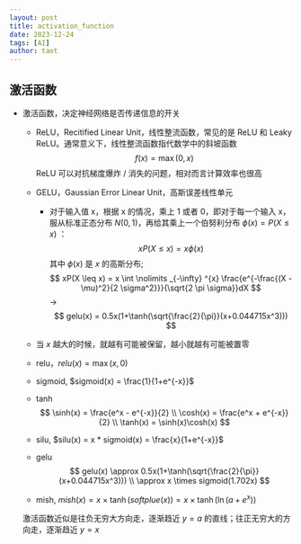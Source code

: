 ```yaml
---
layout: post
title: activation_function
date: 2023-12-24
tags: [AI]
author: taot
---
```


## 激活函数

* 激活函数，决定神经网络是否传递信息的开关

    * ReLU，Recitified Linear Unit，线性整流函数，常见的是 ReLU 和 Leaky ReLU。通常意义下，线性整流函数指代数学中的斜坡函数
        $$
        f(x) = \max (0, x)
        $$
        ReLU  可以对抗梯度爆炸 / 消失的问题，相对而言计算效率也很高

    * GELU，Gaussian Error Linear Unit，高斯误差线性单元

        * 对于输入值 x，根据 x 的情况，乘上 1  或者 0，即对于每一个输入 x，服从标准正态分布 $N(0, 1)$，再给其乘上一个伯努利分布 $\phi(x) = P(X \leq x)$ ：
            $$
            xP(X \leq x) = x \phi(x)
            $$
            其中 $\phi(x)$ 是 $x$ 的高斯分布;
            $$
            xP(X \leq x) = x \int \nolimits _{-\infty} ^{x} \frac{e^{-\frac{(X - \mu)^2}{2 \sigma^2}}}{\sqrt{2 \pi \sigma}}dX
            $$
            $\rightarrow$ 
            $$
            gelu(x) = 0.5x(1+\tanh(\sqrt{\frac{2}{\pi}}(x+0.044715x^3)))
            $$

    * 当 $x$ 越大的时候，就越有可能被保留，越小就越有可能被置零

    * relu，$relu(x) = \max(x, 0)$

    * sigmoid, $sigmoid(x) = \frac{1}{1+e^{-x}}$

    * tanh
        $$
        \sinh(x) = \frac{e^x - e^{-x}}{2} \\
        \cosh(x) = \frac{e^x + e^{-x}}{2} \\
        \tanh(x) = \sinh(x)\cosh(x)
        $$

    * silu, $silu(x) = x * sigmoid(x) = \frac{x}{1+e^{-x}}$

    * gelu
        $$
        gelu(x) \approx 0.5x(1+\tanh(\sqrt{\frac{2}{\pi}}(x+0.044715x^3))) \\
        		\approx x \times sigmoid(1.702x)
        $$

    * mish, $mish(x) = x \times \tanh(softplue(x)) = x \times \tanh(\ln(a + e^x))$

    激活函数近似是往负无穷大方向走，逐渐趋近 $y = a$ 的直线；往正无穷大的方向走，逐渐趋近 $y = x$

    